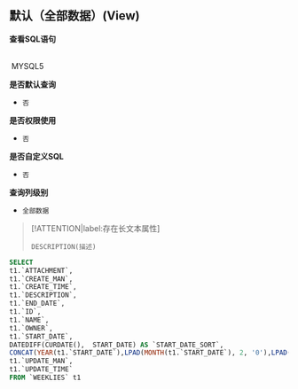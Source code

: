 ## 默认（全部数据）(View) <!-- {docsify-ignore-all} -->



<p class="panel-title"><b>查看SQL语句</b></p>
<br>

<el-row>
&nbsp;<el-tag @click="MYSQL5 = true">MYSQL5</el-tag>
</el-row>

<br>
<p class="panel-title"><b>是否默认查询</b></p>

* `否`

<p class="panel-title"><b>是否权限使用</b></p>

* `否`

<p class="panel-title"><b>是否自定义SQL</b></p>

* `否`

<p class="panel-title"><b>查询列级别</b></p>

* `全部数据`

> [!ATTENTION|label:存在长文本属性]
>
> `DESCRIPTION(描述)`






<el-dialog v-model="MYSQL5" title="MYSQL5">

```sql
SELECT
t1.`ATTACHMENT`,
t1.`CREATE_MAN`,
t1.`CREATE_TIME`,
t1.`DESCRIPTION`,
t1.`END_DATE`,
t1.`ID`,
t1.`NAME`,
t1.`OWNER`,
t1.`START_DATE`,
DATEDIFF(CURDATE(),  START_DATE) AS `START_DATE_SORT`,
CONCAT(YEAR(t1.`START_DATE`),LPAD(MONTH(t1.`START_DATE`), 2, '0'),LPAD(DAY(t1.`START_DATE`), 2, '0'),'至',YEAR(t1.`END_DATE`),LPAD(MONTH(t1.`END_DATE`), 2, '0'),LPAD(DAY(t1.`END_DATE`), 2, '0')) AS `STATISTICAL_PERIOD`,
t1.`UPDATE_MAN`,
t1.`UPDATE_TIME`
FROM `WEEKLIES` t1 


```

</el-dialog>

<script>
 const { createApp } = Vue
  createApp({
    data() {
      return {
                MYSQL5 : false
        
      }
    },
    methods: {
    }
  }).use(ElementPlus).mount('#app')
</script>